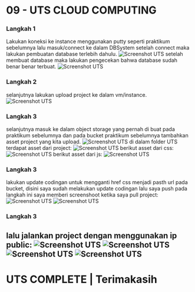 # 09 - UTS CLOUD COMPUTING

### Langkah 1
Lakukan koneksi ke instance menggunakan putty seperti praktikum sebelumnya lalu masuk/connect ke dalam DBSystem
setelah connect maka lakukan pembuatan database terlebih dahulu.
![Screenshot UTS](img/11.png)
setelah membuat database maka lakukan pengecekan bahwa database sudah benar benar terbuat.
![Screenshot UTS](img/12.png)

### Langkah 2
selanjutnya lakukan upload project ke dalam vm/instance.
![Screenshot UTS](img/15.png)

### Langkah 3
selanjutnya masuk ke dalam object storage yang pernah di buat pada praktikum sebelumnya dan pada bucket praktikum sebelumnya tambahkan asset project yang kita upload.
![Screenshot UTS](img/16.png)
di dalam folder UTS terdapat asset dari project:
![Screenshot UTS](img/17.png)
berikut asset dari css:
![Screenshot UTS](img/18.png)
berikut asset dari js:
![Screenshot UTS](img/19.png)

### Langkah 3
lakukan update codingan untuk mengganti href css menjadi pasth url pada bucket, disini saya sudah melakukan update codingan lalu saya push pada langkah ini saya memberi screenshoot ketika saya pull project:
![Screenshot UTS](img/20.png)
![Screenshot UTS](img/23.png)

### Langkah 3
lalu jalankan project dengan menggunakan ip public:
![Screenshot UTS](img/21.png)
![Screenshot UTS](img/24.png)
![Screenshot UTS](img/25.png)
![Screenshot UTS](img/26.png)
---

# UTS COMPLETE | Terimakasih 